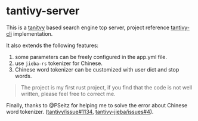 # tantivy-server

This is a [tanitvy](https://github.com/tantivy-search/tantivy) based search engine tcp server, project reference [tantivy-cli](https://github.com/tantivy-search/tantivy-cli) implementation.

It also extends the following features:

1. some parameters can be freely configured in the app.yml file.
2. use `jieba-rs` tokenizer for Chinese.
3. Chinese word tokenizer can be customized with user dict and stop words.

> The project is my first rust project, if you find that the code is not well written, please feel free to correct me.

Finally, thanks to @PSeitz for helping me to solve the error about Chinese word tokenizer. ([tantivy/issue#1134](https://github.com/tantivy-search/tantivy/issues/1134), [tantivy-jieba/issues#4](https://github.com/jiegec/tantivy-jieba/issues/4)).
